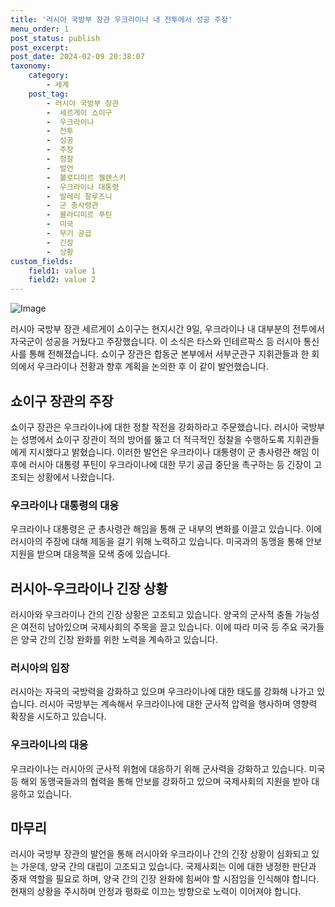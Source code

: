 ```yaml
---
title: '러시아 국방부 장관 우크라이나 내 전투에서 성공 주장'
menu_order: 1
post_status: publish
post_excerpt: 
post_date: 2024-02-09 20:38:07
taxonomy:
    category:
        - 세계
    post_tag:
        - 러시아 국방부 장관
        -  세르게이 쇼이구
        -  우크라이나
        -  전투
        -  성공
        -  주장
        -  정찰
        -  발언
        -  볼로디미르 젤렌스키
        -  우크라이나 대통령
        -  발레리 잘루즈니
        -  군 총사령관
        -  블라디미르 푸틴
        -  미국
        -  무기 공급
        -  긴장
        -  상황
custom_fields:
    field1: value 1
    field2: value 2
---
```


![Image](https://imgnews.pstatic.net/image/001/2024/02/09/AKR20240209030300009_01_i_P4_20240209141607297.jpg?type=w647)

러시아 국방부 장관 세르게이 쇼이구는 현지시간 9일, 우크라이나 내 대부분의 전투에서 자국군이 성공을 거뒀다고 주장했습니다. 이 소식은 타스와 인테르팍스 등 러시아 통신사를 통해 전해졌습니다. 쇼이구 장관은 합동군 본부에서 서부군관구 지휘관들과 한 회의에서 우크라이나 전황과 향후 계획을 논의한 후 이 같이 발언했습니다.
## 쇼이구 장관의 주장
쇼이구 장관은 우크라이나에 대한 정찰 작전을 강화하라고 주문했습니다. 러시아 국방부는 성명에서 쇼이구 장관이 적의 방어를 뚫고 더 적극적인 정찰을 수행하도록 지휘관들에게 지시했다고 밝혔습니다. 이러한 발언은 우크라이나 대통령이 군 총사령관 해임 이후에 러시아 대통령 푸틴이 우크라이나에 대한 무기 공급 중단을 촉구하는 등 긴장이 고조되는 상황에서 나왔습니다.
### 우크라이나 대통령의 대응
우크라이나 대통령은 군 총사령관 해임을 통해 군 내부의 변화를 이끌고 있습니다. 이에 러시아의 주장에 대해 제동을 걸기 위해 노력하고 있습니다. 미국과의 동맹을 통해 안보 지원을 받으며 대응책을 모색 중에 있습니다.
## 러시아-우크라이나 긴장 상황
러시아와 우크라이나 간의 긴장 상황은 고조되고 있습니다. 양국의 군사적 충돌 가능성은 여전히 남아있으며 국제사회의 주목을 끌고 있습니다. 이에 따라 미국 등 주요 국가들은 양국 간의 긴장 완화를 위한 노력을 계속하고 있습니다.
### 러시아의 입장
러시아는 자국의 국방력을 강화하고 있으며 우크라이나에 대한 태도를 강화해 나가고 있습니다. 러시아 국방부는 계속해서 우크라이나에 대한 군사적 압력을 행사하며 영향력 확장을 시도하고 있습니다.
### 우크라이나의 대응
우크라이나는 러시아의 군사적 위협에 대응하기 위해 군사력을 강화하고 있습니다. 미국 등 해외 동맹국들과의 협력을 통해 안보를 강화하고 있으며 국제사회의 지원을 받아 대응하고 있습니다.
## 마무리
러시아 국방부 장관의 발언을 통해 러시아와 우크라이나 간의 긴장 상황이 심화되고 있는 가운데, 양국 간의 대립이 고조되고 있습니다. 국제사회는 이에 대한 냉정한 판단과 중재 역할을 필요로 하며, 양국 간의 긴장 완화에 힘써야 할 시점임을 인식해야 합니다. 현재의 상황을 주시하며 안정과 평화로 이끄는 방향으로 노력이 이어져야 합니다.
